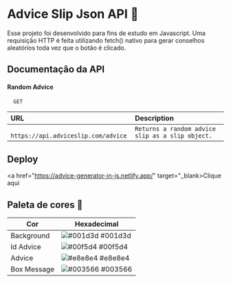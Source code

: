 # Advice Slip Json API 💬

Esse projeto foi desenvolvido para fins de estudo em Javascript.
Uma requisição HTTP é feita utilizando fetch() nativo para gerar conselhos aleatórios toda vez que o botão é clicado.


## Documentação da API

#### Random Advice

```http
  GET
```

| URL   | Description      |
| :---------- | :--------- |
| `	https://api.adviceslip.com/advice` | `Returns a random advice slip as a slip object.` |

## Deploy
<a href="https://advice-generator-in-js.netlify.app/" target="_blank>Clique aqui</a>

## Paleta de cores 🌈

| Cor               | Hexadecimal                                                |
| ----------------- | ---------------------------------------------------------------- |
| Background        | ![#001d3d](https://via.placeholder.com/10/001d3d?text=+) #001d3d |
| Id Advice         | ![#00f5d4](https://via.placeholder.com/10/00f5d4?text=+) #00f5d4 |
| Advice            | ![#e8e8e4](https://via.placeholder.com/10/e8e8e4?text=+) #e8e8e4 |
| Box Message       | ![#003566](https://via.placeholder.com/10/003566?text=+) #003566 |
